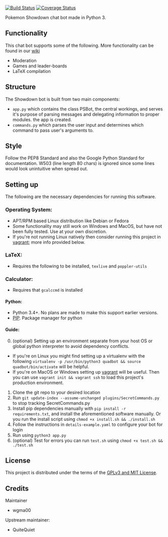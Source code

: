 [![Build Status](https://travis-ci.org/wlgranados/quadbot.svg?branch=master)](https://travis-ci.org/wlgranados/quadbot) 
[![Coverage Status](https://coveralls.io/repos/github/wgma00/PokemonShowdownBot/badge.svg)](https://coveralls.io/github/wgma00/PokemonShowdownBot)

Pokemon Showdown chat bot made in Python 3.

Functionality
-------------
This chat bot supports some of the following. More functionality can be found in our [wiki](https://github.com/wgma00/quadbot/wiki/Commands) 
- Moderation
- Games and leader-boards
- LaTeX compilation


Structure
---------

The Showdown bot is built from two main components:

- ``app.py`` which contains the class PSBot, the central workings, and serves it's purpose of parsing messages and delegating information to proper modules.
  the app is created.
- ``commands.py`` which parses the user input and determines which command to pass user's arguments to.
  


Style
-------
Follow the PEP8 Standard and also the Google Python Standard for documentation. W503 (line length 80 chars) is ignored 
since some lines would look unintuitive when spread out.

Setting up
---------
The following are the necessary dependencies for running this software.

### Operating System:
- APT/RPM based Linux distribution like Debian or Fedora
- Some functionality may still work on Windows and MacOS, but have not been fully tested. Use at your own discretion.
- If you're not running Linux natively then consider running this project in [vagrant](https://www.vagrantup.com/); more info provided below.

### LaTeX:
- Requires the following to be installed, ``texlive`` and ``poppler-utils``

### Calculator:
- Requires that ``gcalccmd`` is installed

#### Python:
- Python 3.4+. No plans are made to make this support earlier versions.
- [PIP](https://pip.pypa.io/en/stable/). Package manager for python

#### Guide:
0. (optional) Setting up an environment separate from your host OS or global python interpreter to avoid dependency conflicts. 

- If you're on Linux you might find setting up a virtualenv with the following ``virtualenv -p /usr/bin/python3 quadbot && source quadbot/bin/activate`` will be helpful. 
- If you're on MacOS or Windows setting up [vagrant](https://www.vagrantup.com/docs/installation/) will be useful. Then you can use ``vagrant init && vagrant ssh`` to load this project's production environment. 

1. Clone the git repo to your desired location
2. Run ``git update-index --assume-unchanged plugins/SecretCommands.py`` to stop tracking SecretCommands.py
3. Install pip dependencies manually  with `pip install -r requirements.txt`, and install the aforementioned software manually. 
   Or you run the install script using  ``chmod +x install.sh && ./install.sh``
4. Follow the instructions in `details-example.yaml` to configure your bot for login
5. Run using `python3 app.py`
6. (optional) Test for errors you can run ``test.sh`` using ``chmod +x test.sh && ./test.sh``


License
-------

This project is distributed under the terms of the [GPLv3 and MIT License][1].

  [1]: https://github.com/wgma00/quadbot/blob/master/NOTICE

Credits
-------

Maintainer

- wgma00 

Upstream maintainer:
- QuiteQuiet
